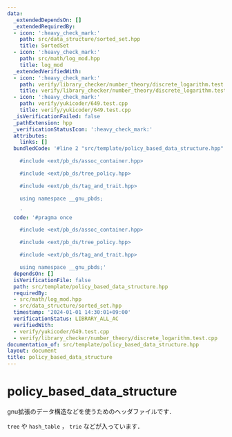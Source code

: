 ```yaml
---
data:
  _extendedDependsOn: []
  _extendedRequiredBy:
  - icon: ':heavy_check_mark:'
    path: src/data_structure/sorted_set.hpp
    title: SortedSet
  - icon: ':heavy_check_mark:'
    path: src/math/log_mod.hpp
    title: log_mod
  _extendedVerifiedWith:
  - icon: ':heavy_check_mark:'
    path: verify/library_checker/number_theory/discrete_logarithm.test.cpp
    title: verify/library_checker/number_theory/discrete_logarithm.test.cpp
  - icon: ':heavy_check_mark:'
    path: verify/yukicoder/649.test.cpp
    title: verify/yukicoder/649.test.cpp
  _isVerificationFailed: false
  _pathExtension: hpp
  _verificationStatusIcon: ':heavy_check_mark:'
  attributes:
    links: []
  bundledCode: '#line 2 "src/template/policy_based_data_structure.hpp"

    #include <ext/pb_ds/assoc_container.hpp>

    #include <ext/pb_ds/tree_policy.hpp>

    #include <ext/pb_ds/tag_and_trait.hpp>

    using namespace __gnu_pbds;

    '
  code: '#pragma once

    #include <ext/pb_ds/assoc_container.hpp>

    #include <ext/pb_ds/tree_policy.hpp>

    #include <ext/pb_ds/tag_and_trait.hpp>

    using namespace __gnu_pbds;'
  dependsOn: []
  isVerificationFile: false
  path: src/template/policy_based_data_structure.hpp
  requiredBy:
  - src/math/log_mod.hpp
  - src/data_structure/sorted_set.hpp
  timestamp: '2024-01-01 14:30:01+09:00'
  verificationStatus: LIBRARY_ALL_AC
  verifiedWith:
  - verify/yukicoder/649.test.cpp
  - verify/library_checker/number_theory/discrete_logarithm.test.cpp
documentation_of: src/template/policy_based_data_structure.hpp
layout: document
title: policy_based_data_structure
---
```


# policy_based_data_structure

gnu拡張のデータ構造などを使うためのヘッダファイルです．

`tree` や `hash_table` ， `trie` などが入っています．